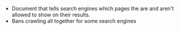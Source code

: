 - Document that tells search engines which pages the are and aren't allowed to show on their results.
- Bans crawling all together for some search engines

